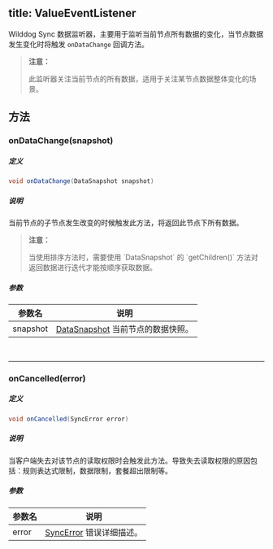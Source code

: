 title:  ValueEventListener
---
Wilddog Sync 数据监听器，主要用于监听当前节点所有数据的变化，当节点数据发生变化时将触发 `onDataChange` 回调方法。
<blockquote class="warning">
  <p><strong>注意：</strong></p>
  此监听器关注当前节点的所有数据，适用于关注某节点数据整体变化的场景。
</blockquote>

## 方法
### onDataChange(snapshot)
##### 定义

```java
void onDataChange(DataSnapshot snapshot)
```

##### 说明

当前节点的子节点发生改变的时候触发此方法，将返回此节点下所有数据。
<blockquote class="warning">
  <p><strong>注意：</strong></p>
  当使用排序方法时，需要使用 `DataSnapshot` 的 `getChildren()` 方法对返回数据进行迭代才能按顺序获取数据。
</blockquote>

##### 参数

参数名 | 说明
--- | ---
snapshot | [DataSnapshot](/sync/Java/api/DataSnapshot.html) 当前节点的数据快照。
</br>

---
### onCancelled(error)
##### 定义

```java
void onCancelled(SyncError error)
```

##### 说明

当客户端失去对该节点的读取权限时会触发此方法。导致失去读取权限的原因包括：规则表达式限制，数据限制，套餐超出限制等。

##### 参数

参数名 | 说明
--- | ---
error | [SyncError](/sync/Java/api/SyncError.html) 错误详细描述。


</br>


